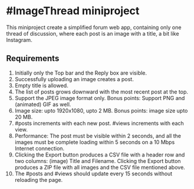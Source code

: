 #ImageThread miniproject
====
This miniproject create a simplified forum web app, containing only one thread of
discussion, where each post is an image with a title, a bit like Instagram.
## Requirements
1. Initially only the Top bar and the Reply box are visible.
2. Successfully uploading an image creates a post.
3. Empty title is allowed.
4. The list of posts grows downward with the most recent post at the top.
5. Support the JPEG image format only. Bonus points: Support PNG and (animated) GIF as
well.
6. Image size: upto 1920x1080, upto 2 MB. Bonus points: image size upto 20 MB.
7. #posts increments with each new post. #views increments with each view.
8. Performance: The post must be visible within 2 seconds, and all the images must be
complete loading within 5 seconds on a 10 Mbps Internet connection.
9. Clicking the Export button produces a CSV file with a header row and two columns:
(image) Title and Filename. Clicking the Export button produces a ZIP file with all images and the
CSV file mentioned above.
10. The #posts and #views should update every 15 seconds without reloading
the page.
